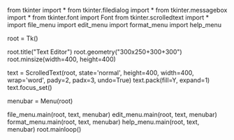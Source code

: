 from tkinter import *
from tkinter.filedialog import *
from tkinter.messagebox import *
from tkinter.font import Font
from tkinter.scrolledtext import *
import file_menu
import edit_menu
import format_menu
import help_menu

root = Tk()

root.title("Text Editor")
root.geometry("300x250+300+300")
root.minsize(width=400, height=400)

text = ScrolledText(root, state='normal', height=400, width=400, wrap='word', pady=2, padx=3, undo=True)
text.pack(fill=Y, expand=1)
text.focus_set()

menubar = Menu(root)

file_menu.main(root, text, menubar)
edit_menu.main(root, text, menubar)
format_menu.main(root, text, menubar)
help_menu.main(root, text, menubar)
root.mainloop()
